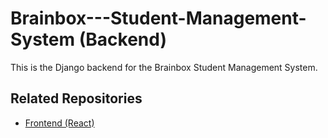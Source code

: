 # Brainbox---Student-Management-System (Backend)

This is the Django backend for the Brainbox Student Management System.

## Related Repositories

- [Frontend (React)](https://github.com/mej02/Brainbox---student-frontend-app)
